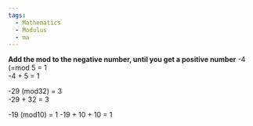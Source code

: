 ```yaml
---
tags:
  - Mathematics
  - Modulus
  - ma
---
```

**Add the mod to the negative number, until you get a positive number**
-4 (=mod 5 = 1  
-4 + 5 = 1  

-29 (mod32) = 3  
-29 + 32 = 3  

-19 (mod10) = 1   -19 + 10 + 10 = 1  

